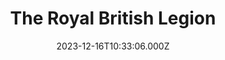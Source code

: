 ---
date: 2023-12-16T10:33:06.000Z
title: The Royal British Legion
latitude: 52.04381627088065
longitude: 0.9546896205617632
category: checkin
---